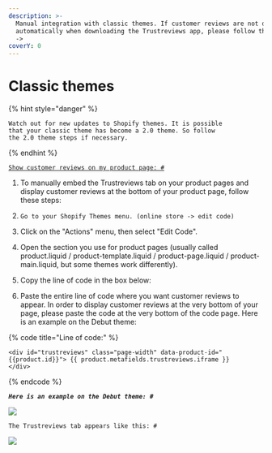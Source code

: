 ```yaml
---
description: >-
  Manual integration with classic themes. If customer reviews are not displayed
  automatically when downloading the Trustreviews app, please follow these steps
  ->
coverY: 0
---
```


# Classic themes

{% hint style="danger" %}
```
Watch out for new updates to Shopify themes. It is possible
that your classic theme has become a 2.0 theme. So follow
the 2.0 theme steps if necessary.
```
{% endhint %}

<pre><code><a data-footnote-ref href="#user-content-fn-1">Show customer reviews on my product page: #</a>
</code></pre>

1. To manually embed the Trustreviews tab on your product pages and display customer reviews at the bottom of your product page, follow these steps:
2. ```
   Go to your Shopify Themes menu. (online store -> edit code)
   ```
3. Click on the "Actions" menu, then select "Edit Code".
4. Open the section you use for product pages (usually called product.liquid / product-template.liquid / product-page.liquid / product-main.liquid, but some themes work differently).
5.  Copy the line of code in the box below:


6. Paste the entire line of code where you want customer reviews to appear. In order to display customer reviews at the very bottom of your page, please paste the code at the very bottom of the code page. Here is an example on the Debut theme:

{% code title="Line of code:" %}
```
<div id="trustreviews" class="page-width" data-product-id="{{product.id}}"> {{ product.metafields.trustreviews.iframe }}
</div>
```
{% endcode %}

_**`Here is an example on the Debut theme: #`**_

![](<../.gitbook/assets/Afficher les avis clients.PNG>)

```
The Trustreviews tab appears like this: #
```

![](<../.gitbook/assets/trustreviews onglet.png>)

[^1]: 
